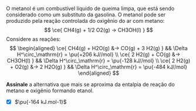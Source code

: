 O metanol é um combustível líquido de queima limpa, que está sendo considerado como um substituto da gasolina. O metanol pode ser produzido pela reação controlada do oxigênio do ar com metano:
$$
    \ce{ CH4(g) + 1/2 O2(g) -> CH3OH(l) }
$$
Considere as reações:
$$
\begin{aligned}
    \ce{ CH4(g) + H2O(g) &-> CO(g) + 3 H2(g) } && \Delta H^\circ_\mathrm{r} = \pu{+206 kJ//mol} \\
    \ce{ 2 H2(g) + CO(g) &-> CH3OH(l) }        && \Delta H^\circ_\mathrm{r} = \pu{-128 kJ//mol} \\
    \ce{ 2 H2(g) + O2(g) &-> 2 H2O(g) }        && \Delta H^\circ_\mathrm{r} = \pu{-484 kJ//mol}
\end{aligned}
$$

**Assinale** a alternativa que mais se aproxima da entalpia de reação do metano e oxigênio formando etanol.

- [x] $\pu{-164 kJ.mol-1}$


